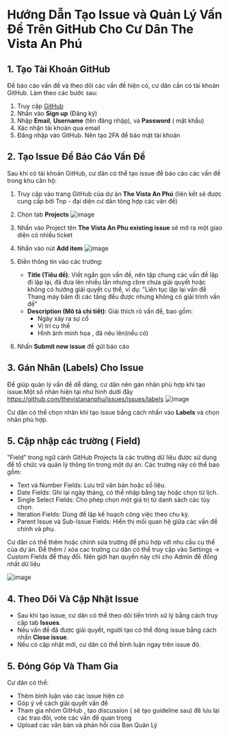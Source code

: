 
# Hướng Dẫn Tạo Issue và Quản Lý Vấn Đề Trên GitHub Cho Cư Dân The Vista An Phú

## 1. Tạo Tài Khoản GitHub
Để báo cáo vấn đề và theo dõi các vấn đề hiện có, cư dân cần có tài khoản GitHub. Làm theo các bước sau:

1. Truy cập [GitHub](https://github.com/)
2. Nhấn vào **Sign up** (Đăng ký)
3. Nhập **Email**, **Username** (tên đăng nhập), và **Password** ( mật khẩu)
4. Xác nhận tài khoản qua email
5. Đăng nhập vào GitHub. Nên tạo 2FA để bảo mật tài khoản

## 2. Tạo Issue Để Báo Cáo Vấn Đề
Sau khi có tài khoản GitHub, cư dân có thể tạo issue để báo cáo các vấn đề trong khu căn hộ:

1. Truy cập vào trang GitHub của dự án **The Vista An Phú** (liên kết sẽ được cung cấp bởi Tnp - đại diện cư dân tông hợp các vân đề)
2. Chọn tab **Projects**
![image](https://github.com/user-attachments/assets/daa00c45-d9c8-4417-8625-c2e64c9e7a5f)

3. Nhấn vào Project tên **The Vista An Phu existing issue** sẽ mở ra một giao diện có nhiều ticket

4. Nhấn vào nút **Add item**
![image](https://github.com/user-attachments/assets/9865a68b-fdc9-4873-83de-e37f2bf0ac59)


6. Điền thông tin vào các trường:
   - **Title (Tiêu đề)**: Viết ngắn gọn vấn đề, nên tập chung các vấn đề lặp đi lặp lại, đã đưa lên nhiều lần nhưng cbre chưa giải quyết hoặc không có hướng giải quyết cụ thể, ví dụ: "Liên tục lặp lại vấn đề Thang máy bâm đi các tầng đều được nhưng không có giải trình vấn đề"
   - **Description (Mô tả chi tiết)**: Giải thích rõ vấn đề, bao gồm:
     - Ngày xảy ra sự cố
     - Vị trí cụ thể
     - Hình ảnh minh họa , đã nêu lên(nếu có)
7. Nhấn **Submit new issue** để gửi báo cáo

## 3. Gán Nhãn (Labels) Cho Issue
Để giúp quản lý vấn đề dễ dàng, cư dân nên gán nhãn phù hợp khi tạo issue.Một số nhãn hiện tại như hình dưới đây
https://github.com/thevistananphu/issues/issues/labels
  ![image](https://github.com/user-attachments/assets/ddf8466b-6f48-4a9a-ba25-12ac494ce103)

Cư dân có thể chọn nhãn khi tạo issue bằng cách nhấn vào **Labels** và chọn nhãn phù hợp.

## 5. Cập nhập các trường ( Field)
"Field" trong ngữ cảnh GitHub Projects là các trường dữ liệu được sử dụng để tổ chức và quản lý thông tin trong một dự án. Các trường này có thể bao gồm:
- Text và Number Fields: Lưu trữ văn bản hoặc số liệu.
- Date Fields: Ghi lại ngày tháng, có thể nhập bằng tay hoặc chọn từ lịch.
- Single Select Fields: Cho phép chọn một giá trị từ danh sách các tùy chọn.
- Iteration Fields: Dùng để lập kế hoạch công việc theo chu kỳ.
- Parent Issue và Sub-Issue Fields: Hiển thị mối quan hệ giữa các vấn đề chính và phụ.

Cư dân có thể thêm hoặc chỉnh sửa trường để phù hợp với nhu cầu cụ thể của dự án. Để thêm / xóa cac trường cư dân có thể truy cập vào Settings -> Custom Fields để thay đổi. Nên giới hạn quyền này chỉ cho Admin để đồng nhất dữ liệu

![image](https://github.com/user-attachments/assets/d87bb149-fdd0-4183-a801-9e77759a8759)

## 4. Theo Dõi Và Cập Nhật Issue
- Sau khi tạo issue, cư dân có thể theo dõi tiến trình xử lý bằng cách truy cập tab **Issues**.
- Nếu vấn đề đã được giải quyết, người tạo có thể đóng issue bằng cách nhấn **Close issue**.
- Nếu có cập nhật mới, cư dân có thể bình luận ngay trên issue đó.

## 5. Đóng Góp Và Tham Gia
Cư dân có thể:
- Thêm bình luận vào các issue hiện có
- Góp ý về cách giải quyết vấn đề
- Tham gia nhóm GitHub , tạo discussion ( sẽ tạo guideline sau) đê lưu lại các trao đôi, vote các vấn đề quan trọng
- Upload các văn bản và phản hồi của Ban Quản Lý


